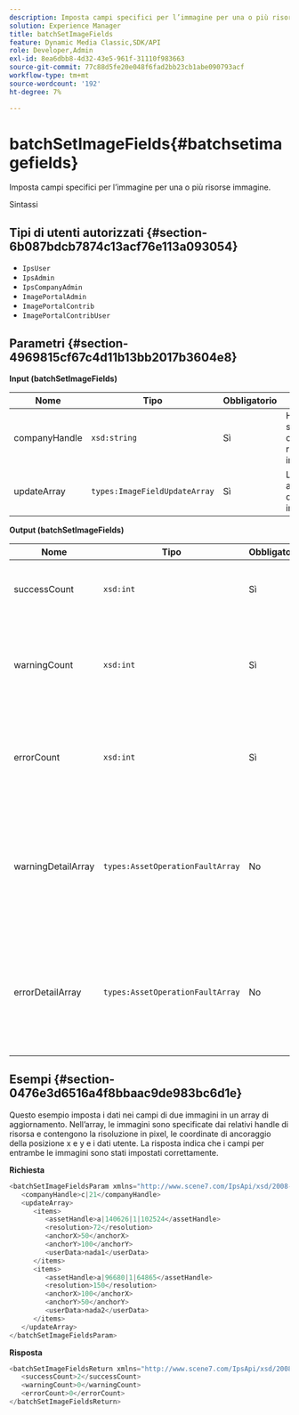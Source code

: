 ```yaml
---
description: Imposta campi specifici per l’immagine per una o più risorse immagine.
solution: Experience Manager
title: batchSetImageFields
feature: Dynamic Media Classic,SDK/API
role: Developer,Admin
exl-id: 8ea6dbb8-4d32-43e5-961f-31110f983663
source-git-commit: 77c88d5fe20e048f6fad2bb23cb1abe090793acf
workflow-type: tm+mt
source-wordcount: '192'
ht-degree: 7%

---
```


# batchSetImageFields{#batchsetimagefields}

Imposta campi specifici per l’immagine per una o più risorse immagine.

Sintassi

## Tipi di utenti autorizzati {#section-6b087bdcb7874c13acf76e113a093054}

* `IpsUser`
* `IpsAdmin`
* `IpsCompanyAdmin`
* `ImagePortalAdmin`
* `ImagePortalContrib`
* `ImagePortalContribUser`

## Parametri {#section-4969815cf67c4d11b13bb2017b3604e8}

**Input (batchSetImageFields)**

| Nome | Tipo | Obbligatorio | Descrizione |
|---|---|---|---|
| companyHandle | `xsd:string` | Sì | Handle della società che contiene le risorse immagine. |
| updateArray | `types:ImageFieldUpdateArray` | Sì | L’array di aggiornamenti dei campi immagine. |

**Output (batchSetImageFields)**

| Nome | Tipo | Obbligatorio | Descrizione |
|---|---|---|---|
| successCount | `xsd:int` | Sì | Numero di campi immagine impostati correttamente. |
| warningCount | `xsd:int` | Sì | Il numero di avvisi generati quando l’operazione ha tentato di impostare i campi immagine. |
| errorCount | `xsd:int` | Sì | Il numero di errori generati quando l’operazione ha tentato di impostare i campi immagine. |
| warningDetailArray | `types:AssetOperationFaultArray` | No | Array di dettagli associati alle risorse che hanno generato avvisi quando l’operazione ha tentato di applicare gli aggiornamenti. |
| errorDetailArray | `types:AssetOperationFaultArray` | No | L’array di dettagli associati alle risorse che hanno generato errori quando l’operazione ha tentato di applicare gli aggiornamenti. |

## Esempi {#section-0476e3d6516a4f8bbaac9de983bc6d1e}

Questo esempio imposta i dati nei campi di due immagini in un array di aggiornamento. Nell’array, le immagini sono specificate dai relativi handle di risorsa e contengono la risoluzione in pixel, le coordinate di ancoraggio della posizione x e y e i dati utente. La risposta indica che i campi per entrambe le immagini sono stati impostati correttamente.

**Richiesta**

```java
<batchSetImageFieldsParam xmlns="http://www.scene7.com/IpsApi/xsd/2008-01-15">
   <companyHandle>c|21</companyHandle>
   <updateArray>
      <items>
         <assetHandle>a|140626|1|102524</assetHandle>
         <resolution>72</resolution>
         <anchorX>50</anchorX>
         <anchorY>100</anchorY>
         <userData>nada1</userData>
      </items>
      <items>
         <assetHandle>a|96680|1|64865</assetHandle>
         <resolution>150</resolution>
         <anchorX>100</anchorX>
         <anchorY>50</anchorY>
         <userData>nada2</userData>
      </items>
   </updateArray>
</batchSetImageFieldsParam>
```

**Risposta**

```java
<batchSetImageFieldsReturn xmlns="http://www.scene7.com/IpsApi/xsd/2008-01-15">
   <successCount>2</successCount>
   <warningCount>0</warningCount>
   <errorCount>0</errorCount>
</batchSetImageFieldsReturn>
```
